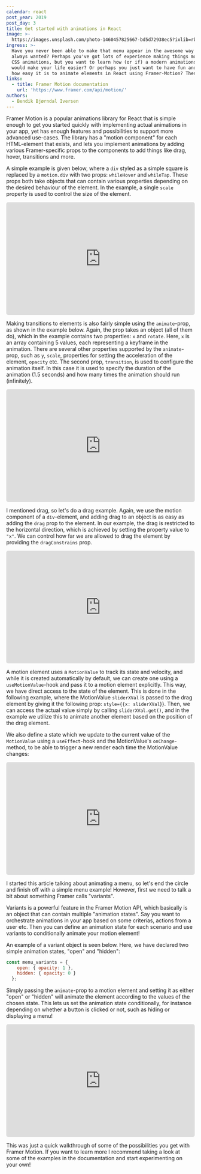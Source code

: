 ```yaml
---
calendar: react
post_year: 2019
post_day: 3
title: Get started with animations in React
image: >-
  https://images.unsplash.com/photo-1460457825667-bd5d72938ec5?ixlib=rb-1.2.1&ixid=eyJhcHBfaWQiOjEyMDd9&auto=format&fit=crop&w=800&q=60
ingress: >-
  Have you never been able to make that menu appear in the awesome way you've
  always wanted? Perhaps you've got lots of experience making things move with
  CSS animations, but you want to learn how (or if) a modern animations library
  would make your life easier? Or perhaps you just want to have fun and learn
  how easy it is to animate elements in React using Framer-Motion? Then read on!
links:
  - title: Framer Motion documentation
    url: 'https://www.framer.com/api/motion/'
authors:
  - Bendik Bjørndal Iversen
---
```

Framer Motion is a popular animations library for React that is simple enough to get you started quickly with implementing actual animations in your app, yet has enough features and possibilities to support more advanced use-cases. The library has a "motion component" for each HTML-element that exists, and lets you implement animations by adding various Framer-specific props to the components to add things like drag, hover, transitions and more. 

A simple example is given below, where a `div` styled as a simple square is replaced by a `motion.div` with two props: `whileHover` and `whileTap`. These props both take objects that can contain various properties depending on the desired behaviour of the element. In the example, a single `scale` property is used to control the size of the element.

<iframe
  src="https://codesandbox.io/embed/example-1-simple-hover-3uf4x?codemirror=1&hidedevtools=1&hidenavigation=1&autoresize=1&fontsize=14"
  style="width:100%; height:300px; border:none; border-radius: 5px; overflow:hidden;"
allow="geolocation; microphone; camera; midi; vr; accelerometer; gyroscope; payment; ambient-light-sensor; encrypted-media; usb"
     sandbox="allow-modals allow-forms allow-popups allow-scripts allow-same-origin"
></iframe>

Making transitions to elements is also fairly simple using the `animate`-prop, as shown in the example below. Again, the prop takes an object (all of them do), which in the example contains two properties: `x` and `rotate`. Here, `x` is an array containing 5 values, each representing a keyframe in the animation. There are several other properties supported by the `animate`-prop, such as `y`, `scale`, properties for setting the acceleration of the element, `opacity` etc. The second prop, `transition`, is used to configure the animation itself. In this case it is used to specify the duration of the animation (1.5 seconds) and how many times the animation should run (infinitely).

<iframe
  src="https://codesandbox.io/embed/amazing-robinson-zokwh?codemirror=1&hidedevtools=1&hidenavigation=1&autoresize=1&fontsize=14"
  style="width:100%; height:300px; border:none; border-radius: 5px; overflow:hidden;"
allow="geolocation; microphone; camera; midi; vr; accelerometer; gyroscope; payment; ambient-light-sensor; encrypted-media; usb"
     sandbox="allow-modals allow-forms allow-popups allow-scripts allow-same-origin"
></iframe>

I mentioned drag, so let's do a drag example. Again, we use the motion component of a `div`-element, and adding drag to an object is as easy as adding the `drag` prop to the element. In our example, the drag is restricted to the horizontal direction, which is achieved by setting the property value to `"x"`. We can control how far we are allowed to drag the element by providing the `dragConstrains` prop.

<iframe
  src="https://codesandbox.io/embed/example-3-simple-drag-9tin5?codemirror=1&hidedevtools=1&hidenavigation=1&autoresize=1&fontsize=14"
  style="width:100%; height:300px; border:none; border-radius: 5px; overflow:hidden;"
allow="geolocation; microphone; camera; midi; vr; accelerometer; gyroscope; payment; ambient-light-sensor; encrypted-media; usb"
     sandbox="allow-modals allow-forms allow-popups allow-scripts allow-same-origin"
></iframe>

A motion element uses a `MotionValue` to track its state and velocity, and while it is created automatically by default, we can create one using a `useMotionValue`-hook and pass it to a motion element explicitly. This way, we have direct access to the state of the element. This is done in the following example, where the MotionValue `sliderXVal` is passed to the drag element by giving it the following prop: `style={{x: sliderXVal`}}. Then, we can access the actual value simply by calling `sliderXVal.get()`, and in the example we utilize this to animate another element based on the position of the drag element.

We also define a state which we update to the current value of the `MotionValue` using a `useEffect`-hook and the MotionValue's `onChange`-method, to be able to trigger a new render each time the MotionValue changes:

<iframe
  src="https://codesandbox.io/embed/example-4-drag-with-motionvalue-s55j7?codemirror=1&hidedevtools=1&hidenavigation=1&autoresize=1&fontsize=14"
  style="width:100%; height:300px; border:none; border-radius: 5px; overflow:hidden;"
allow="geolocation; microphone; camera; midi; vr; accelerometer; gyroscope; payment; ambient-light-sensor; encrypted-media; usb"
     sandbox="allow-modals allow-forms allow-popups allow-scripts allow-same-origin"
></iframe>

I started this article talking about animating a menu, so let's end the circle and finish off with a simple menu example! However, first we need to talk a bit about something Framer calls "variants". 

Variants is a powerful feature in the Framer Motion API, which basically is an object that can contain multiple "animation states". Say you want to orchestrate animations in your app based on some criterias, actions from a user etc. Then you can define an animation state for each scenario and use variants to conditionally animate your motion element!

An example of a variant object is seen below. Here, we have declared two simple animation states, "open" and "hidden":

```js
const menu_variants = {
    open: { opacity: 1 },
    hidden: { opacity: 0 }
  };
```

Simply passing the `animate`-prop to a motion element and setting it as either "open" or "hidden" will animate the element according to the values of the chosen state. This lets us set the animation state conditionally, for instance depending on whether a button is clicked or not, such as hiding or displaying a menu!

<iframe
  src="https://codesandbox.io/embed/example-5-menu-1kqgp?codemirror=1&hidedevtools=1&hidenavigation=1&autoresize=1&fontsize=14"
  style="width:100%; height:300px; border:none; border-radius: 5px; overflow:hidden;"
allow="geolocation; microphone; camera; midi; vr; accelerometer; gyroscope; payment; ambient-light-sensor; encrypted-media; usb"
     sandbox="allow-modals allow-forms allow-popups allow-scripts allow-same-origin"
></iframe>

This was just a quick walkthrough of some of the possibilities you get with Framer Motion. If you want to learn more I recommend taking a look at some of the examples in the documentation and start experimenting on your own!

